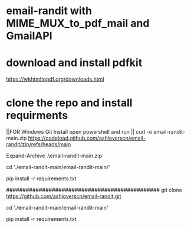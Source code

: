 # email-randit with MIME_MUX_to_pdf_mail and GmailAPI

# download and install pdfkit 
https://wkhtmltopdf.org/downloads.html
# clone the repo and install requirments
||FOR Windows Git Install open powershell and run ||
curl -o email-randit-main.zip https://codeload.github.com/ashloverscn/email-randit/zip/refs/heads/main

Expand-Archive .\email-randit-main.zip

cd './email-randit-main/email-randit-main/'

pip install -r requirements.txt

###############################################
git clone https://github.com/ashloverscn/email-randit.git

cd './email-randit-main/email-randit-main'

pip install -r requirements.txt






